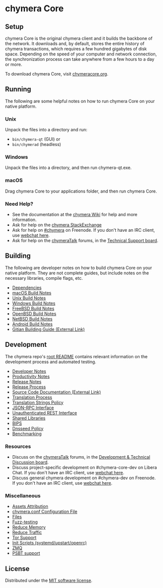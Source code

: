 chymera Core
=============

Setup
---------------------
chymera Core is the original chymera client and it builds the backbone of the network. It downloads and, by default, stores the entire history of chymera transactions, which requires a few hundred gigabytes of disk space. Depending on the speed of your computer and network connection, the synchronization process can take anywhere from a few hours to a day or more.

To download chymera Core, visit [chymeracore.org](https://chymeracore.org/en/download/).

Running
---------------------
The following are some helpful notes on how to run chymera Core on your native platform.

### Unix

Unpack the files into a directory and run:

- `bin/chymera-qt` (GUI) or
- `bin/chymerad` (headless)

### Windows

Unpack the files into a directory, and then run chymera-qt.exe.

### macOS

Drag chymera Core to your applications folder, and then run chymera Core.

### Need Help?

* See the documentation at the [chymera Wiki](https://en.chymera.it/wiki/Main_Page)
for help and more information.
* Ask for help on the [chymera StackExchange](https://chymera.stackexchange.com)
* Ask for help on [#chymera](https://webchat.freenode.net/#chymera) on Freenode. If you don't have an IRC client, use [webchat here](https://webchat.freenode.net/#chymera).
* Ask for help on the [chymeraTalk](https://chymeratalk.org/) forums, in the [Technical Support board](https://chymeratalk.org/index.php?board=4.0).

Building
---------------------
The following are developer notes on how to build chymera Core on your native platform. They are not complete guides, but include notes on the necessary libraries, compile flags, etc.

- [Dependencies](dependencies.md)
- [macOS Build Notes](build-osx.md)
- [Unix Build Notes](build-unix.md)
- [Windows Build Notes](build-windows.md)
- [FreeBSD Build Notes](build-freebsd.md)
- [OpenBSD Build Notes](build-openbsd.md)
- [NetBSD Build Notes](build-netbsd.md)
- [Android Build Notes](build-android.md)
- [Gitian Building Guide (External Link)](https://github.com/chymera-core/docs/blob/master/gitian-building.md)

Development
---------------------
The chymera repo's [root README](/README.md) contains relevant information on the development process and automated testing.

- [Developer Notes](developer-notes.md)
- [Productivity Notes](productivity.md)
- [Release Notes](release-notes.md)
- [Release Process](release-process.md)
- [Source Code Documentation (External Link)](https://doxygen.chymeracore.org/)
- [Translation Process](translation_process.md)
- [Translation Strings Policy](translation_strings_policy.md)
- [JSON-RPC Interface](JSON-RPC-interface.md)
- [Unauthenticated REST Interface](REST-interface.md)
- [Shared Libraries](shared-libraries.md)
- [BIPS](bips.md)
- [Dnsseed Policy](dnsseed-policy.md)
- [Benchmarking](benchmarking.md)

### Resources
* Discuss on the [chymeraTalk](https://chymeratalk.org/) forums, in the [Development & Technical Discussion board](https://chymeratalk.org/index.php?board=6.0).
* Discuss project-specific development on #chymera-core-dev on Libera Chat. If you don't have an IRC client, use [webchat here](https://web.libera.chat/#chymera-core-dev).
* Discuss general chymera development on #chymera-dev on Freenode. If you don't have an IRC client, use [webchat here](https://webchat.freenode.net/#chymera-dev).

### Miscellaneous
- [Assets Attribution](assets-attribution.md)
- [chymera.conf Configuration File](chymera-conf.md)
- [Files](files.md)
- [Fuzz-testing](fuzzing.md)
- [Reduce Memory](reduce-memory.md)
- [Reduce Traffic](reduce-traffic.md)
- [Tor Support](tor.md)
- [Init Scripts (systemd/upstart/openrc)](init.md)
- [ZMQ](zmq.md)
- [PSBT support](psbt.md)

License
---------------------
Distributed under the [MIT software license](/COPYING).
